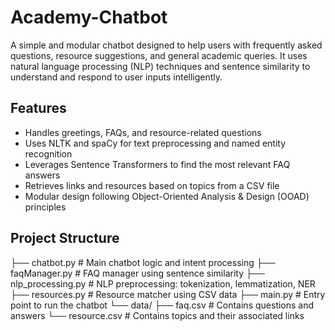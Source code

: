 # Academy-Chatbot

A simple and modular chatbot designed to help users with frequently asked questions, resource suggestions, and general academic queries. It uses natural language processing (NLP) techniques and sentence similarity to understand and respond to user inputs intelligently.


## Features

- Handles greetings, FAQs, and resource-related questions
- Uses NLTK and spaCy for text preprocessing and named entity recognition
- Leverages Sentence Transformers to find the most relevant FAQ answers
- Retrieves links and resources based on topics from a CSV file
- Modular design following Object-Oriented Analysis & Design (OOAD) principles


## Project Structure

├── chatbot.py # Main chatbot logic and intent processing
├── faqManager.py # FAQ manager using sentence similarity
├── nlp_processing.py # NLP preprocessing: tokenization, lemmatization, NER
├── resources.py # Resource matcher using CSV data
├── main.py # Entry point to run the chatbot
└── data/
├── faq.csv # Contains questions and answers
└── resource.csv # Contains topics and their associated links
